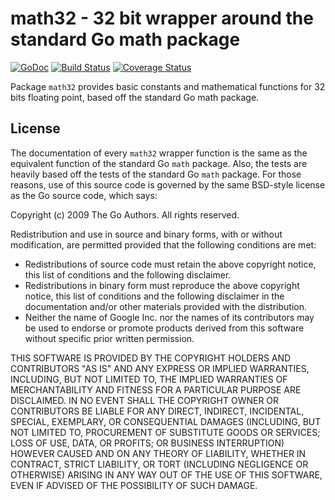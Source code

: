 # math32 - 32 bit wrapper around the standard Go math package
[![GoDoc](http://img.shields.io/badge/go-documentation-blue.svg?style=flat-square)](http://godoc.org/github.com/aurelien-rainone/math32) [![Build Status](https://travis-ci.org/aurelien-rainone/math32.svg?branch=master)](https://travis-ci.org/aurelien-rainone/math32) [![Coverage Status](https://coveralls.io/repos/github/aurelien-rainone/math32/badge.svg?branch=master)](https://coveralls.io/github/aurelien-rainone/math32?branch=master)


Package `math32` provides basic constants and mathematical functions for 32 
bits floating point, based off the standard Go math package.


## License

The documentation of every `math32` wrapper function is the same as the
equivalent function of the standard Go `math` package. Also, the tests are
heavily based off the tests of the standard Go `math` package. For those
reasons, use of this source code is governed by the same BSD-style license as
the Go source code, which says:

Copyright (c) 2009 The Go Authors. All rights reserved.

Redistribution and use in source and binary forms, with or without
modification, are permitted provided that the following conditions are
met:

   * Redistributions of source code must retain the above copyright
notice, this list of conditions and the following disclaimer.
   * Redistributions in binary form must reproduce the above
copyright notice, this list of conditions and the following disclaimer
in the documentation and/or other materials provided with the
distribution.
   * Neither the name of Google Inc. nor the names of its
contributors may be used to endorse or promote products derived from
this software without specific prior written permission.

THIS SOFTWARE IS PROVIDED BY THE COPYRIGHT HOLDERS AND CONTRIBUTORS
"AS IS" AND ANY EXPRESS OR IMPLIED WARRANTIES, INCLUDING, BUT NOT
LIMITED TO, THE IMPLIED WARRANTIES OF MERCHANTABILITY AND FITNESS FOR
A PARTICULAR PURPOSE ARE DISCLAIMED. IN NO EVENT SHALL THE COPYRIGHT
OWNER OR CONTRIBUTORS BE LIABLE FOR ANY DIRECT, INDIRECT, INCIDENTAL,
SPECIAL, EXEMPLARY, OR CONSEQUENTIAL DAMAGES (INCLUDING, BUT NOT
LIMITED TO, PROCUREMENT OF SUBSTITUTE GOODS OR SERVICES; LOSS OF USE,
DATA, OR PROFITS; OR BUSINESS INTERRUPTION) HOWEVER CAUSED AND ON ANY
THEORY OF LIABILITY, WHETHER IN CONTRACT, STRICT LIABILITY, OR TORT
(INCLUDING NEGLIGENCE OR OTHERWISE) ARISING IN ANY WAY OUT OF THE USE
OF THIS SOFTWARE, EVEN IF ADVISED OF THE POSSIBILITY OF SUCH DAMAGE.
